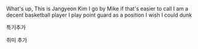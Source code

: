 What's up, This is Jangyeon Kim
I go by Mike if that's easier to call
I am a decent basketball player
I play point guard as a position
I wish I could dunk

특기추가

취미 추가